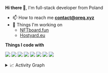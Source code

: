 <b>Hi there 👋</b>, I'm full-stack developer from Poland
- 📫 How to reach me **contact@oreq.xyz**
- 🧱 Things I'm working on
  - [NFTboard.fun](https://nftboard.fun)
  - [Hostyard.eu](https://hostyard.eu/)

<b>Things I code with</b>
<p>
  <img src="https://img.shields.io/badge/-React-45b8d8?style=for-the-badge&logo=react&logoColor=white" />
  <img src="https://img.shields.io/badge/-HTML5-E34F26?style=for-the-badge&logo=html5&logoColor=white" />
  <img src="https://img.shields.io/badge/JavaScript-323330?style=for-the-badge&logo=javascript&logoColor=F7DF1E" />
  <img src="https://img.shields.io/badge/Nginx-009639?style=for-the-badge&logo=nginx&logoColor=white" />
  <img src="https://img.shields.io/badge/-Nodejs-43853d?style=for-the-badge&logo=Node.js&logoColor=white" />
  <img src="https://img.shields.io/badge/-NPM-CB3837?style=for-the-badge&logo=npm&logoColor=white" />
  <img src="https://img.shields.io/badge/MariaDB-003545?style=for-the-badge&logo=mariadb&logoColor=white" />
  <img src="https://img.shields.io/badge/Visual_Studio_Code-0078D4?style=for-the-badge&logo=visual%20studio%20code&logoColor=white" />
</p>

<details><summary>📈 Activity Graph</summary>
  <p>
    <img src="https://activity-graph.herokuapp.com/graph?username=oreqr&theme=minimal" />
  </p>
</details>
